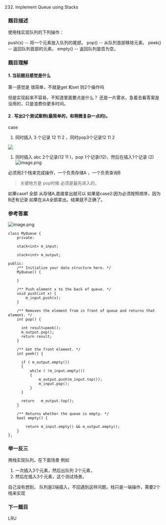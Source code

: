 232. Implement Queue using Stacks
### 题目描述

使用栈实现队列的下列操作：

push(x) -- 将一个元素放入队列的尾部。
pop() -- 从队列首部移除元素。
peek() -- 返回队列首部的元素。
empty() -- 返回队列是否为空。

### 题目理解


#### 1. 当前题目感觉是什么

第一感觉是 很简单，不就是get 和set 则2个操作吗

但是实现起来不容易，不知道里面要点是什么？
还是一片雾水，急着去看答案是没用的，只是浪费你更多时间。



#### 2 . 写出2个测试案例(最简单的，和稍微复杂一点的)。
case 
1. 同时插入 3 个记录 12 11 2 ，同时pop3个记录12 11 2 

![](https://ginsmile.github.io/images/pic/stack_pop.jpg)
1. 同时插入 abc 2个记录(12 11  )，pop 1个记录(12)，然后在插入1个记录 (2)
![image.png](https://upload-images.jianshu.io/upload_images/1837968-e29040025f952bb7.png?imageMogr2/auto-orient/strip%7CimageView2/2/w/1240)



必须用2个栈来完成操作，一个负责存储A ，一个负责查询B

>关键地方是 pop时候 必须是最先进入的，

如果case1 全部 从存储A,直接拿出就可以
如果是case2:因为必须按照顺序，因为B还有记录 
如果在从A全部拿出。结果就不正确了。





### 参考答案
![image.png](https://upload-images.jianshu.io/upload_images/1837968-09c815469265c3e6.png?imageMogr2/auto-orient/strip%7CimageView2/2/w/1240)

~~~
class MyQueue {
    private:
    
    stack<int> m_input;
    
    stack<int> m_output;
    
public:
    /** Initialize your data structure here. */
    MyQueue() {
        
    }
    
    /** Push element x to the back of queue. */
    void push(int x) {
        m_input.push(x);
    }
    
    /** Removes the element from in front of queue and returns that element. */
    int pop() {
     
      int result=peek();
      m_output.pop();
      return result;
    }
    
    /** Get the front element. */
    int peek() {
        
      if ( m_output.empty()) 
      {
          while ( !m_input.empty())
          {
              m_output.push(m_input.top());
              m_input.pop();
          }
      }
        
      return   m_output.top();
    }
    
    /** Returns whether the queue is empty. */
    bool empty() {
        
        return m_input.empty() && m_output.empty();
    }
};
~~~

### 举一反三

用栈实现队列，在下面场景
例如 
1. 一次插入3个元素，然后出队列 2个元素，
2. 然后在插入3个元素，这个测试场景。

自己没有想到，
队列是2端插入，不回遇到这样问题。栈只是一端操作，需要2个栈来实现



### 下一题目

LRU